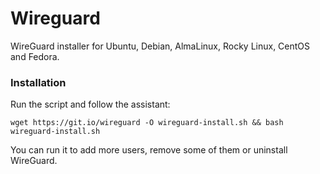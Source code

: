 # Wireguard
WireGuard installer for Ubuntu, Debian, AlmaLinux, Rocky Linux, CentOS and Fedora.

### Installation
Run the script and follow the assistant:

`wget https://git.io/wireguard -O wireguard-install.sh && bash wireguard-install.sh`

You can run it to add more users, remove some of them or uninstall WireGuard.
